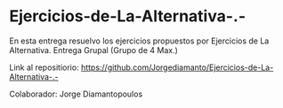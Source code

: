# Ejercicios-de-La-Alternativa-.-
En esta entrega resuelvo los ejercicios propuestos por Ejercicios de La Alternativa. Entrega Grupal (Grupo de 4 Max.)

Link al repositiorio: https://github.com/Jorgediamanto/Ejercicios-de-La-Alternativa-.-

Colaborador: Jorge Diamantopoulos
